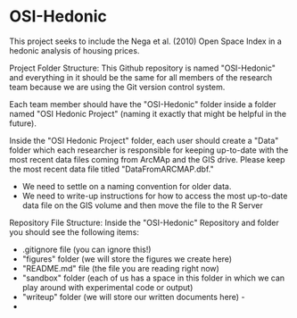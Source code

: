 OSI-Hedonic
===========

This project seeks to include the Nega et al. (2010) Open Space Index in a hedonic analysis of housing prices.

Project Folder Structure:
This Github repository is named "OSI-Hedonic" and everything in it should be the same for all members of the research team because we are using the Git version control system.

Each team member should have the "OSI-Hedonic" folder inside a folder named "OSI Hedonic Project" (naming it exactly that might be helpful in the future). 

Inside the "OSI Hedonic Project" folder, each user should create a "Data" folder which each researcher is responsible for keeping up-to-date with the most recent data files coming from ArcMAp and the GIS drive. Please keep the most recent data file titled "DataFromARCMAP.dbf." 
* We need to settle on a naming convention for older data.
* We need to write-up instructions for how to access the most up-to-date data file on the GIS volume and then move the file to the R Server

Repository File Structure:
Inside the "OSI-Hedonic" Repository and folder you should see the following items:
* .gitignore file (you can ignore this!)
* "figures" folder (we will store the figures we create here)
* "README.md" file (the file you are reading right now)
* "sandbox" folder (each of us has a space in this folder in which we can play around with experimental code or output)
* "writeup" folder (we will store our written documents here)
                   - 
* 
